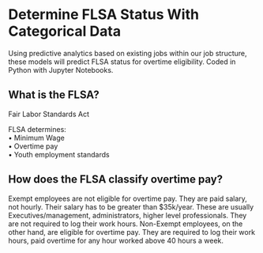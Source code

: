 # Determine FLSA Status With Categorical Data
Using predictive analytics based on existing jobs within our job structure, these models will predict FLSA status for overtime eligibility. Coded in Python with Jupyter Notebooks.

## What is the FLSA?
Fair Labor Standards Act

FLSA determines:<br>
• Minimum Wage<br>
• Overtime pay<br>
• Youth employment standards

## How does the FLSA classify overtime pay?
Exempt employees are not eligible for overtime pay. They are paid salary, not hourly. Their salary has to be greater than $35k/year. These are usually Executives/management, administrators, higher level professionals. They are not required to log their work hours.
Non-Exempt employees, on the other hand, are eligible for overtime pay. They are required to log their work hours, paid overtime for any hour worked above 40 hours a week.

